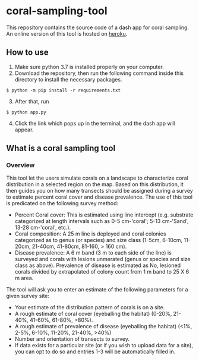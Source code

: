 # coral-sampling-tool
This repository contains the source code of a dash app for coral sampling. An online version of this tool is hosted on
[heroku](https://coral-sampling.herokuapp.com/).


## How to use
1. Make sure python 3.7 is installed properly on your computer.
2. Download the repository, then run the following command inside this directory to install the necessary packages.
```console
$ python -m pip install -r requirements.txt
```
3. After that, run
```console
$ python app.py
```
4. Click the link which pops up in the terminal, and the dash app will appear.

## What is a coral sampling tool
### Overview
This tool let the users simulate corals on a landscape to characterize coral distribution in a selected region on the map. Based on this distribution, it then guides you on how many transects should be assigned during a survey to estimate percent coral cover and disease prevalence.  The use of this tool is predicated on the following survey method:

- Percent Coral cover:  This is estimated using line intercept (e.g. substrate categorized at length intervals such as 0-5 cm-'coral'; 5-13 cm-'Sand', 13-28 cm-'coral', etc.).
- Coral composition:  A 25 m line is deployed and coral colonies categorized as to genus (or species) and size class (1-5cm, 6-10cm, 11-20cm, 21-40cm, 41-80cm, 81-160, > 160 cm).
- Disease prevalence: A 6 m band (3 m to each side of the line) is surveyed and corals with lesions unmerated (genus or species and size class as above).  Prevalence of disease is estimated as No, lesioned corals divided by extrapolated of colony count from 1 m band to 25 X 6 m area.
  
The tool will ask you to enter an estimate of the following parameters for a given survey site:
- Your estimate of the distribution pattern of corals is on a site. 
- A rough estimate of coral cover (eyeballing the habitat) (0-20%, 21-40%, 41-60%, 61-80%, >80%).
- A rough estimate of prevalence of disease (eyeballing the habitat) (<1%, 2-5%, 6-10%, 11-20%, 21-40%, >40%)
- Number and orientation of transects to survey.
- If data exists for a particular site (or if you wish to upload data for a site), you can opt to do so and entries 1-3 will be automatically filled in.
